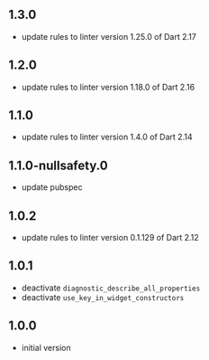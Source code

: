 ## 1.3.0

- update rules to linter version 1.25.0 of Dart 2.17

## 1.2.0

- update rules to linter version 1.18.0 of Dart 2.16

## 1.1.0

- update rules to linter version 1.4.0 of Dart 2.14

## 1.1.0-nullsafety.0

- update pubspec

## 1.0.2

- update rules to linter version 0.1.129 of Dart 2.12

## 1.0.1

- deactivate `diagnostic_describe_all_properties`
- deactivate `use_key_in_widget_constructors`

## 1.0.0

- initial version
